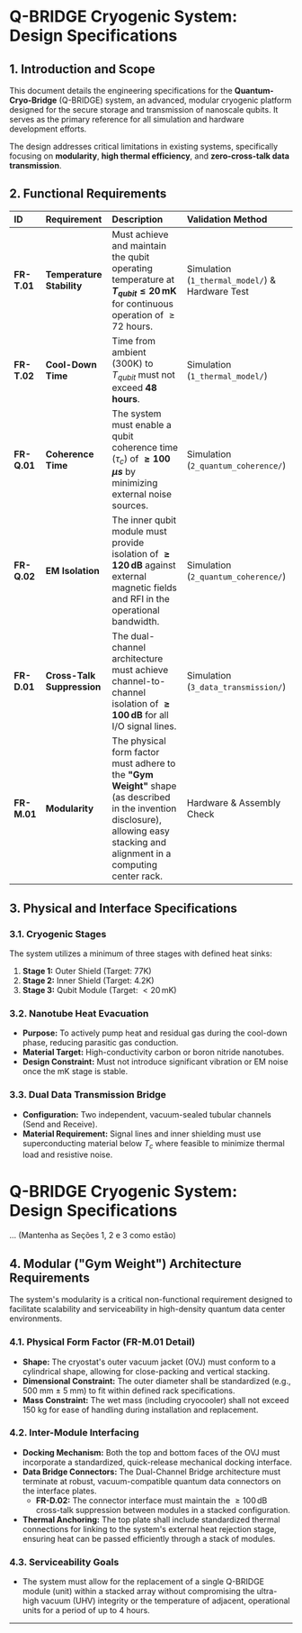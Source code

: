 # Q-BRIDGE Cryogenic System: Design Specifications

## 1. Introduction and Scope

This document details the engineering specifications for the **Quantum-Cryo-Bridge** (Q-BRIDGE) system, an advanced, modular cryogenic platform designed for the secure storage and transmission of nanoscale qubits. It serves as the primary reference for all simulation and hardware development efforts.

The design addresses critical limitations in existing systems, specifically focusing on **modularity**, **high thermal efficiency**, and **zero-cross-talk data transmission**.

## 2. Functional Requirements

| ID | Requirement | Description | Validation Method |
| :--- | :--- | :--- | :--- |
| **FR-T.01** | **Temperature Stability** | Must achieve and maintain the qubit operating temperature at **$T_{qubit} \leq 20 \, \text{mK}$** for continuous operation of $\ge 72$ hours. | Simulation (`1_thermal_model/`) & Hardware Test |
| **FR-T.02** | **Cool-Down Time** | Time from ambient (300K) to $T_{qubit}$ must not exceed **48 hours**. | Simulation (`1_thermal_model/`) |
| **FR-Q.01** | **Coherence Time** | The system must enable a qubit coherence time ($\tau_{c}$) of **$\ge 100 \, \mu s$** by minimizing external noise sources. | Simulation (`2_quantum_coherence/`) |
| **FR-Q.02** | **EM Isolation** | The inner qubit module must provide isolation of **$\ge 120 \, \text{dB}$** against external magnetic fields and RFI in the operational bandwidth. | Simulation (`2_quantum_coherence/`) |
| **FR-D.01** | **Cross-Talk Suppression** | The dual-channel architecture must achieve channel-to-channel isolation of **$\ge 100 \, \text{dB}$** for all I/O signal lines. | Simulation (`3_data_transmission/`) |
| **FR-M.01** | **Modularity** | The physical form factor must adhere to the **"Gym Weight"** shape (as described in the invention disclosure), allowing easy stacking and alignment in a computing center rack. | Hardware & Assembly Check |

## 3. Physical and Interface Specifications

### 3.1. Cryogenic Stages
The system utilizes a minimum of three stages with defined heat sinks:
1.  **Stage 1:** Outer Shield (Target: 77K)
2.  **Stage 2:** Inner Shield (Target: 4.2K)
3.  **Stage 3:** Qubit Module (Target: $< 20 \, \text{mK}$)

### 3.2. Nanotube Heat Evacuation
* **Purpose:** To actively pump heat and residual gas during the cool-down phase, reducing parasitic gas conduction.
* **Material Target:** High-conductivity carbon or boron nitride nanotubes.
* **Design Constraint:** Must not introduce significant vibration or EM noise once the mK stage is stable.

### 3.3. Dual Data Transmission Bridge
* **Configuration:** Two independent, vacuum-sealed tubular channels (Send and Receive).
* **Material Requirement:** Signal lines and inner shielding must use superconducting material below $T_c$ where feasible to minimize thermal load and resistive noise.

# Q-BRIDGE Cryogenic System: Design Specifications

... (Mantenha as Seções 1, 2 e 3 como estão)

## 4. Modular ("Gym Weight") Architecture Requirements

The system's modularity is a critical non-functional requirement designed to facilitate scalability and serviceability in high-density quantum data center environments.

### 4.1. Physical Form Factor (FR-M.01 Detail)
* **Shape:** The cryostat's outer vacuum jacket (OVJ) must conform to a cylindrical shape, allowing for close-packing and vertical stacking.
* **Dimensional Constraint:** The outer diameter shall be standardized (e.g., 500 mm $\pm$ 5 mm) to fit within defined rack specifications.
* **Mass Constraint:** The wet mass (including cryocooler) shall not exceed 150 kg for ease of handling during installation and replacement.

### 4.2. Inter-Module Interfacing
* **Docking Mechanism:** Both the top and bottom faces of the OVJ must incorporate a standardized, quick-release mechanical docking interface.
* **Data Bridge Connectors:** The Dual-Channel Bridge architecture must terminate at robust, vacuum-compatible quantum data connectors on the interface plates.
    * **FR-D.02:** The connector interface must maintain the $\ge 100 \, \text{dB}$ cross-talk suppression between modules in a stacked configuration.
* **Thermal Anchoring:** The top plate shall include standardized thermal connections for linking to the system's external heat rejection stage, ensuring heat can be passed efficiently through a stack of modules.

### 4.3. Serviceability Goals
* The system must allow for the replacement of a single Q-BRIDGE module (unit) within a stacked array without compromising the ultra-high vacuum (UHV) integrity or the temperature of adjacent, operational units for a period of up to 4 hours.

---




